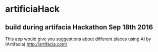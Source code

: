 # artificiaHack

## build during artifacia Hackathon Sep 18th 2016

This app would give you suggestions about different places using AI by (Artifacia) http://artifacia.com/
